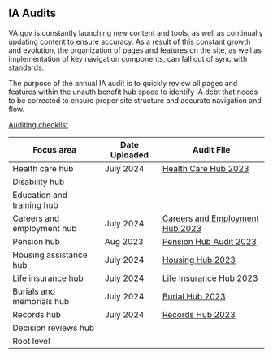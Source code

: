 ## IA Audits

VA.gov is constantly launching new content and tools, as well as continually updating content to ensure accuracy.  As a result of this constant growth and evolution, the organization of pages and features on the site, as well as implementation of key navigation components, can fall out of sync with standards.   

The purpose of the annual IA audit is to quickly review all pages and features within the unauth benefit hub space to identify IA debt that needs to be corrected to ensure proper site structure and accurate navigation and flow.

[Auditing checklist](https://github.com/department-of-veterans-affairs/va.gov-team/blob/master/products/information-architecture/process/ia-audits/audit-checklist.md)

Focus area | Date Uploaded | Audit File
--- | --- | --- 
Health care hub | July 2024 | [Health Care Hub 2023](https://github.com/department-of-veterans-affairs/va.gov-team/blob/master/products/information-architecture/process/ia-audits/2023/Health%20care%20Hub%20Audit.xlsx) | 
Disability hub | | | 
Education and training hub | | | 
Careers and employment hub | July 2024 | [Careers and Employment Hub 2023](https://github.com/department-of-veterans-affairs/va.gov-team/blob/master/products/information-architecture/process/ia-audits/2023/Careers%20Hub%20Audit.xlsx) |
Pension hub| Aug 2023 | [Pension Hub Audit 2023](https://github.com/department-of-veterans-affairs/va.gov-team/raw/master/products/information-architecture/process/ia-audits/Pension%20Hub%20Audit-%202023.xlsx) | 
Housing assistance hub| July 2024 | [Housing Hub 2023](https://github.com/department-of-veterans-affairs/va.gov-team/blob/master/products/information-architecture/process/ia-audits/2023/Housing%20Hub%20Audit.xlsx)| 
Life insurance hub| July 2024 | [Life Insurance Hub 2023](https://github.com/department-of-veterans-affairs/va.gov-team/blob/master/products/information-architecture/process/ia-audits/2023/Life%20Insurance%20Hub%20Audit.xlsx)
Burials and memorials hub|July 2024| [Burial Hub 2023](https://github.com/department-of-veterans-affairs/va.gov-team/blob/master/products/information-architecture/process/ia-audits/2023/Burials%20Hub%20Audit%20-%202023.xlsx) |
Records hub | July 2024 | [Records Hub 2023](https://github.com/department-of-veterans-affairs/va.gov-team/blob/master/products/information-architecture/process/ia-audits/2023/Records%20Hub%20Audit.xlsx) | 
Decision reviews hub| | | 
Root level | | | 
